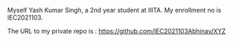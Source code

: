 Myself Yash Kumar Singh, a 2nd year student at IIITA.
My enrollment no is IEC2021103.

The URL to my private repo is : https://github.com/IEC2021103Abhinav/XYZ